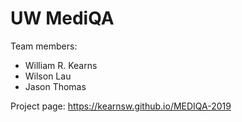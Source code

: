 
# UW MediQA
Team members:  
* William R. Kearns
* Wilson Lau  
* Jason Thomas

Project page: https://kearnsw.github.io/MEDIQA-2019


